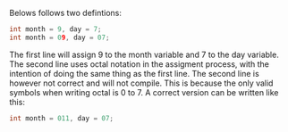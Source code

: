 Belows follows two defintions:  
```cpp
int month = 9, day = 7;
int month = 09, day = 07;
```
The first line will assign 9 to the month variable and 7 to the day variable. The second line uses octal notation in the assigment process, with the intention of doing the same thing as the first line. The second line is however not correct and will not compile. This is because the only valid symbols when writing octal is 0 to 7. A correct version can be written like this:
```cpp
int month = 011, day = 07;
```
